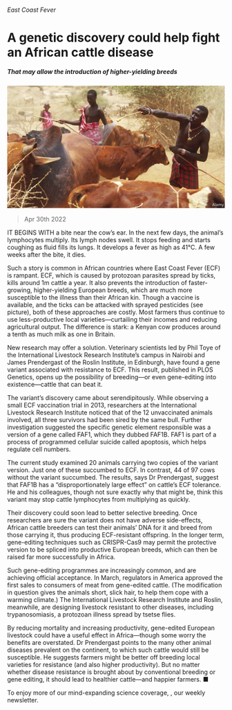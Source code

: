 ###### East Coast Fever

# A genetic discovery could help fight an African cattle disease 

##### That may allow the introduction of higher-yielding breeds 

![image](images/20220430_stp002.jpg) 

> Apr 30th 2022 

IT BEGINS WITH a bite near the cow’s ear. In the next few days, the animal’s lymphocytes multiply. Its lymph nodes swell. It stops feeding and starts coughing as fluid fills its lungs. It develops a fever as high as 41°C. A few weeks after the bite, it dies.

Such a story is common in African countries where East Coast Fever (ECF) is rampant. ECF, which is caused by protozoan parasites spread by ticks, kills around 1m cattle a year. It also prevents the introduction of faster-growing, higher-yielding European breeds, which are much more susceptible to the illness than their African kin. Though a vaccine is available, and the ticks can be attacked with sprayed pesticides (see picture), both of these approaches are costly. Most farmers thus continue to use less-productive local varieties—curtailing their incomes and reducing agricultural output. The difference is stark: a Kenyan cow produces around a tenth as much milk as one in Britain.


New research may offer a solution. Veterinary scientists led by Phil Toye of the International Livestock Research Institute’s campus in Nairobi and James Prendergast of the Roslin Institute, in Edinburgh, have found a gene variant associated with resistance to ECF. This result, published in PLOS Genetics, opens up the possibility of breeding—or even gene-editing into existence—cattle that can beat it.

The variant’s discovery came about serendipitously. While observing a small ECF vaccination trial in 2013, researchers at the International Livestock Research Institute noticed that of the 12 unvaccinated animals involved, all three survivors had been sired by the same bull. Further investigation suggested the specific genetic element responsible was a version of a gene called FAF1, which they dubbed FAF1B. FAF1 is part of a process of programmed cellular suicide called apoptosis, which helps regulate cell numbers.

The current study examined 20 animals carrying two copies of the variant version. Just one of these succumbed to ECF. In contrast, 44 of 97 cows without the variant succumbed. The results, says Dr Prendergast, suggest that FAF1B has a “disproportionately large effect” on cattle’s ECF tolerance. He and his colleagues, though not sure exactly why that might be, think this variant may stop cattle lymphocytes from multiplying as quickly.

Their discovery could soon lead to better selective breeding. Once researchers are sure the variant does not have adverse side-effects, African cattle breeders can test their animals’ DNA for it and breed from those carrying it, thus producing ECF-resistant offspring. In the longer term, gene-editing techniques such as CRISPR-Cas9 may permit the protective version to be spliced into productive European breeds, which can then be raised far more successfully in Africa.

Such gene-editing programmes are increasingly common, and are achieving official acceptance. In March, regulators in America approved the first sales to consumers of meat from gene-edited cattle. (The modification in question gives the animals short, slick hair, to help them cope with a warming climate.) The International Livestock Research Institute and Roslin, meanwhile, are designing livestock resistant to other diseases, including trypanosomiasis, a protozoan illness spread by tsetse flies.

By reducing mortality and increasing productivity, gene-edited European livestock could have a useful effect in Africa—though some worry the benefits are overstated. Dr Prendergast points to the many other animal diseases prevalent on the continent, to which such cattle would still be susceptible. He suggests farmers might be better off breeding local varieties for resistance (and also higher productivity). But no matter whether disease resistance is brought about by conventional breeding or gene editing, it should lead to healthier cattle—and happier farmers. ■

To enjoy more of our mind-expanding science coverage, , our weekly newsletter.

